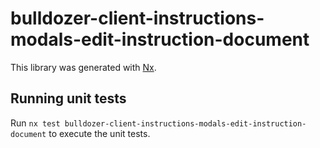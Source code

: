 # bulldozer-client-instructions-modals-edit-instruction-document

This library was generated with [Nx](https://nx.dev).

## Running unit tests

Run `nx test bulldozer-client-instructions-modals-edit-instruction-document` to execute the unit tests.
